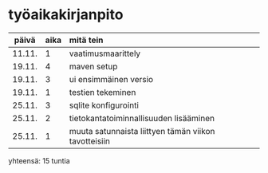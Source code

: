# työaikakirjanpito

| päivä  | aika | mitä tein                                            |
| :----: | :--- | :--------------------------------------------------- |
| 11.11. | 1    | vaatimusmaarittely                                   |
| 19.11. | 4    | maven setup                                          |
| 19.11. | 3    | ui ensimmäinen versio                                |
| 19.11. | 1    | testien tekeminen                                    |
| 25.11. | 3    | sqlite konfigurointi                                 |
| 25.11. | 2    | tietokantatoiminnallisuuden lisääminen               |
| 25.11. | 1    | muuta satunnaista liittyen tämän viikon tavotteisiin |

yhteensä: 15 tuntia

